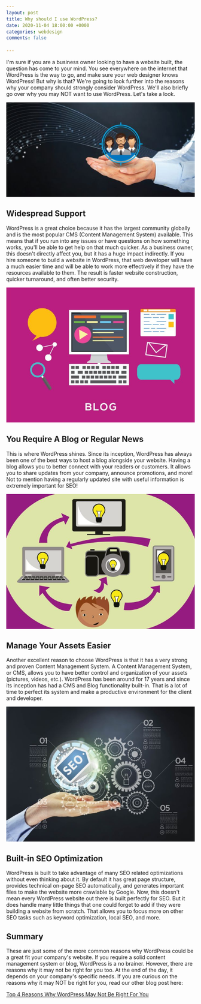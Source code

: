 ```yaml
---
layout: post
title: Why should I use WordPress?
date: 2020-11-04 18:00:00 +0000
categories: webdesign
comments: false

---
```

I'm sure if you are a business owner looking to have a website built, the question has come to your mind. You see everywhere on the internet that WordPress is the way to go, and make sure your web designer knows WordPress! But why is that? We're going to look further into the reasons why your company should strongly consider WordPress. We'll also briefly go over why you may NOT want to use WordPress. Let's take a look.

![](/uploads/1942952-1.jpg)

## Widespread Support

WordPress is a great choice because it has the largest community globally and is the most popular CMS (Content Management System) available. This means that if you run into any issues or have questions on how something works, you'll be able to get help on that much quicker. As a business owner, this doesn't directly affect you, but it has a huge impact indirectly. If you hire someone to build a website in WordPress, that web developer will have a much easier time and will be able to work more effectively if they have the resources available to them. The result is faster website construction, quicker turnaround, and often better security.

![](/uploads/1316949-1.jpg)

## You Require A Blog or Regular News

This is where WordPress shines. Since its inception, WordPress has always been one of the best ways to host a blog alongside your website. Having a blog allows you to better connect with your readers or customers. It allows you to share updates from your company, announce promotions, and more! Not to mention having a regularly updated site with useful information is extremely important for SEO!

![](/uploads/1399032-1.jpg)

## Manage Your Assets Easier

Another excellent reason to choose WordPress is that it has a very strong and proven Content Management System. A Content Management System, or CMS, allows you to have better control and organization of your assets (pictures, videos, etc.). WordPress has been around for 17 years and since its inception has had a CMS and Blog functionality built-in. That is a lot of time to perfect its system and make a productive environment for the client and developer.

![](/uploads/1946965-1.jpg)

## Built-in SEO Optimization

WordPress is built to take advantage of many SEO related optimizations without even thinking about it. By default it has great page structure, provides technical on-page SEO automatically, and generates important files to make the website more crawlable by Google. Now, this doesn't mean every WordPress website out there is built perfectly for SEO. But it does handle many little things that one could forget to add if they were building a website from scratch. That allows you to focus more on other SEO tasks such as keyword optimization, local SEO, and more.

## Summary

These are just some of the more common reasons why WordPress could be a great fit your company's website. If you require a solid content management system or blog, WordPress is a no brainer. However, there are reasons why it may not be right for you too. At the end of the day, it depends on your company's specific needs. If you are curious on the reasons why it may NOT be right for you, read our other blog post here:

[Top 4 Reasons Why WordPress May Not Be Right For You](https://www.lorenzanadesigns.com/blog/webdesign/2020/09/15/top-4-reasons-why-wordpress-may-not-be-right-for-you.html)